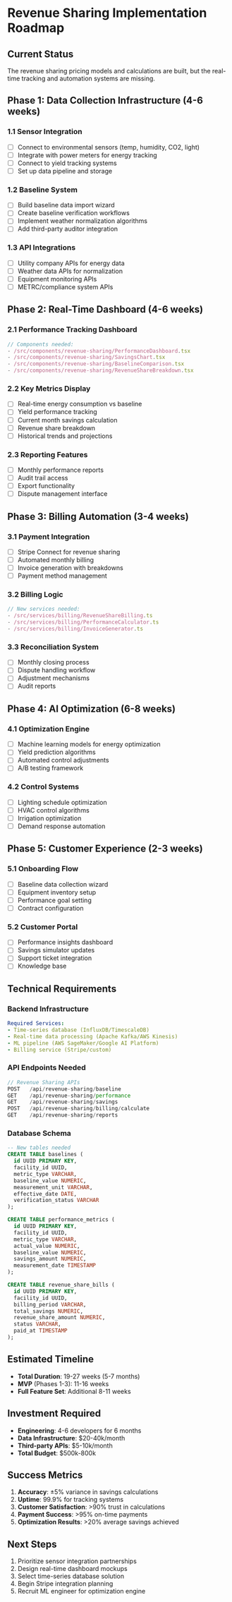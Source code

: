 # Revenue Sharing Implementation Roadmap

## Current Status
The revenue sharing pricing models and calculations are built, but the real-time tracking and automation systems are missing.

## Phase 1: Data Collection Infrastructure (4-6 weeks)

### 1.1 Sensor Integration
- [ ] Connect to environmental sensors (temp, humidity, CO2, light)
- [ ] Integrate with power meters for energy tracking
- [ ] Connect to yield tracking systems
- [ ] Set up data pipeline and storage

### 1.2 Baseline System
- [ ] Build baseline data import wizard
- [ ] Create baseline verification workflows
- [ ] Implement weather normalization algorithms
- [ ] Add third-party auditor integration

### 1.3 API Integrations
- [ ] Utility company APIs for energy data
- [ ] Weather data APIs for normalization
- [ ] Equipment monitoring APIs
- [ ] METRC/compliance system APIs

## Phase 2: Real-Time Dashboard (4-6 weeks)

### 2.1 Performance Tracking Dashboard
```typescript
// Components needed:
- /src/components/revenue-sharing/PerformanceDashboard.tsx
- /src/components/revenue-sharing/SavingsChart.tsx
- /src/components/revenue-sharing/BaselineComparison.tsx
- /src/components/revenue-sharing/RevenueShareBreakdown.tsx
```

### 2.2 Key Metrics Display
- [ ] Real-time energy consumption vs baseline
- [ ] Yield performance tracking
- [ ] Current month savings calculation
- [ ] Revenue share breakdown
- [ ] Historical trends and projections

### 2.3 Reporting Features
- [ ] Monthly performance reports
- [ ] Audit trail access
- [ ] Export functionality
- [ ] Dispute management interface

## Phase 3: Billing Automation (3-4 weeks)

### 3.1 Payment Integration
- [ ] Stripe Connect for revenue sharing
- [ ] Automated monthly billing
- [ ] Invoice generation with breakdowns
- [ ] Payment method management

### 3.2 Billing Logic
```typescript
// New services needed:
- /src/services/billing/RevenueShareBilling.ts
- /src/services/billing/PerformanceCalculator.ts
- /src/services/billing/InvoiceGenerator.ts
```

### 3.3 Reconciliation System
- [ ] Monthly closing process
- [ ] Dispute handling workflow
- [ ] Adjustment mechanisms
- [ ] Audit reports

## Phase 4: AI Optimization (6-8 weeks)

### 4.1 Optimization Engine
- [ ] Machine learning models for energy optimization
- [ ] Yield prediction algorithms
- [ ] Automated control adjustments
- [ ] A/B testing framework

### 4.2 Control Systems
- [ ] Lighting schedule optimization
- [ ] HVAC control algorithms
- [ ] Irrigation optimization
- [ ] Demand response automation

## Phase 5: Customer Experience (2-3 weeks)

### 5.1 Onboarding Flow
- [ ] Baseline data collection wizard
- [ ] Equipment inventory setup
- [ ] Performance goal setting
- [ ] Contract configuration

### 5.2 Customer Portal
- [ ] Performance insights dashboard
- [ ] Savings simulator updates
- [ ] Support ticket integration
- [ ] Knowledge base

## Technical Requirements

### Backend Infrastructure
```yaml
Required Services:
- Time-series database (InfluxDB/TimescaleDB)
- Real-time data processing (Apache Kafka/AWS Kinesis)
- ML pipeline (AWS SageMaker/Google AI Platform)
- Billing service (Stripe/custom)
```

### API Endpoints Needed
```typescript
// Revenue Sharing APIs
POST   /api/revenue-sharing/baseline
GET    /api/revenue-sharing/performance
GET    /api/revenue-sharing/savings
POST   /api/revenue-sharing/billing/calculate
GET    /api/revenue-sharing/reports
```

### Database Schema
```sql
-- New tables needed
CREATE TABLE baselines (
  id UUID PRIMARY KEY,
  facility_id UUID,
  metric_type VARCHAR,
  baseline_value NUMERIC,
  measurement_unit VARCHAR,
  effective_date DATE,
  verification_status VARCHAR
);

CREATE TABLE performance_metrics (
  id UUID PRIMARY KEY,
  facility_id UUID,
  metric_type VARCHAR,
  actual_value NUMERIC,
  baseline_value NUMERIC,
  savings_amount NUMERIC,
  measurement_date TIMESTAMP
);

CREATE TABLE revenue_share_bills (
  id UUID PRIMARY KEY,
  facility_id UUID,
  billing_period VARCHAR,
  total_savings NUMERIC,
  revenue_share_amount NUMERIC,
  status VARCHAR,
  paid_at TIMESTAMP
);
```

## Estimated Timeline
- **Total Duration**: 19-27 weeks (5-7 months)
- **MVP** (Phases 1-3): 11-16 weeks
- **Full Feature Set**: Additional 8-11 weeks

## Investment Required
- **Engineering**: 4-6 developers for 6 months
- **Data Infrastructure**: $20-40k/month
- **Third-party APIs**: $5-10k/month
- **Total Budget**: $500k-800k

## Success Metrics
1. **Accuracy**: ±5% variance in savings calculations
2. **Uptime**: 99.9% for tracking systems
3. **Customer Satisfaction**: >90% trust in calculations
4. **Payment Success**: >95% on-time payments
5. **Optimization Results**: >20% average savings achieved

## Next Steps
1. Prioritize sensor integration partnerships
2. Design real-time dashboard mockups
3. Select time-series database solution
4. Begin Stripe integration planning
5. Recruit ML engineer for optimization engine